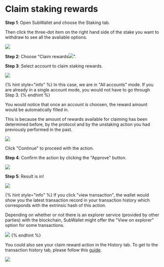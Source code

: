 # Claim staking rewards

**Step 1**: Open SubWallet and choose the Staking tab.&#x20;

Then click the three-dot item on the right hand side of the stake you want to withdraw to see all the avaliable options.

![](<../../.gitbook/assets/image (197).png>)



**Step 2**: Choose "Claim rewards![](<../../.gitbook/assets/image (166).png>)".





**Step 3**: Select account to claim staking rewards.&#x20;

![](<../../.gitbook/assets/image (192).png>)

{% hint style="info" %}
In this case, we are in "All accounts" mode. If you are already in a single account mode, you would not have to go through Step 3.&#x20;
{% endhint %}

You would notice that once an account is choosen, the reward amount would be automatically filled in.&#x20;

This is because the amount of rewards available for claiming has been determined before, by the protocol and by the unstaking action you had previously performed in the past.&#x20;

![](<../../.gitbook/assets/image (179).png>)

Click "Continue" to proceed with the action.&#x20;



**Step 4**: Confirm the action by clicking the "Approve" button.&#x20;

![](<../../.gitbook/assets/image (153) (1) (1).png>)



**Step 5**: Result is in!

![](<../../.gitbook/assets/image (159).png>)

{% hint style="info" %}
If you click "view transaction", the wallet would show you the latest transaction record in your transaction history which corresponds with the extrinsic hash of this action.&#x20;

Depending on whether or not there is an explorer service (provided by other parties) with the blockchain, SubWallet might offer the "View on explorer" option for some transactions.

![](<../../.gitbook/assets/image (195).png>)
{% endhint %}

You could also see your claim reward action in the History tab. To get to the transaction history tab, please follow this [guide](../view-transaction-history.md).

![](<../../.gitbook/assets/image (193).png>)
